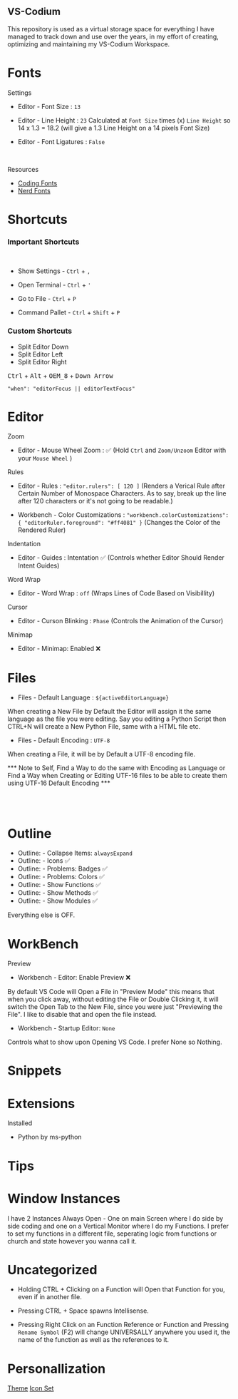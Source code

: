 ## VS-Codium
This repository is used as a virtual storage space for everything I have managed to track down and use over the years, in my effort of creating, optimizing and maintaining my VS-Codium Workspace.

# Fonts

Settings

- Editor - Font Size : ```13```


- Editor - Line Height : ```23``` Calculated at ```Font Size``` times (x) ```Line Height``` so 14 x 1.3 = 18.2 (will give a 1.3 Line Height on a 14 pixels Font Size)


- Editor - Font Ligatures : ```False```

<br>

Resources 

- [Coding Fonts](https://coding-fonts.netlify.app/)
- [Nerd Fonts](https://www.nerdfonts.com/)

# Shortcuts

### Important Shortcuts

&nbsp;

- Show Settings -  ```Ctrl``` + ```,```

- Open Terminal -  ```Ctrl``` + ```'```

- Go to File - ```Ctrl``` + ```P```

- Command Pallet - ```Ctrl``` + ```Shift``` + ```P```

### Custom Shortcuts

- Split Editor Down
- Split Editor Left
- Split Editor Right




<kbd>Ctrl</kbd> + <kbd>Alt</kbd> + <kbd>OEM_8</kbd> + <kbd>Down Arrow </kbd>

```
"when": "editorFocus || editorTextFocus"
 ```




# Editor

Zoom

- Editor - Mouse Wheel Zoom : ✅ (Hold ```Ctrl``` and ```Zoom/Unzoom``` Editor with your ```Mouse Wheel``` )

Rules

- Editor - Rules :  ```"editor.rulers": [ 120 ]``` (Renders a Verical Rule after Certain Number of Monospace Characters. As to say, break up the line after 120 characters or it's not going to be readable.)

- Workbench - Color Customizations : ```"workbench.colorCustomizations": { "editorRuler.foreground": "#ff4081" }``` (Changes the Color of the Rendered Ruler)

Indentation

- Editor - Guides : Intentation ✅ (Controls whether Editor Should Render Intent Guides)

Word Wrap

- Editor - Word Wrap : ```off``` (Wraps Lines of Code Based on Visibillity)

Cursor 

- Editor - Curson Blinking : ```Phase``` (Controls the Animation of the Cursor)

Minimap 

- Editor - Minimap: Enabled ❌


# Files

- Files - Default Language : ```${activeEditorLanguage}```

When creating a New File by Default the Editor will assign it the same language as the file you were editing. Say you editing a Python Script then CTRL+N will create a New Python File, same with a HTML file etc. 

- Files - Default Encoding : ```UTF-8```

When creating a File, it will be by Default a UTF-8 encoding file.

*** Note to Self, Find a Way to do the same with Encoding as Language or Find a Way when Creating or Editing UTF-16 files to be able to create them using UTF-16 Default Encoding ***


<br><br>

# Outline

- Outline: - Collapse Items:  ```alwaysExpand ```
- Outline: - Icons ✅
- Outline: - Problems: Badges ✅
- Outline: - Problems: Colors ✅
- Outline: - Show Functions ✅
- Outline: - Show Methods ✅
- Outline: - Show Modules ✅

Everything else is OFF.


# WorkBench

Preview

- Workbench - Editor: Enable Preview ❌

By default VS Code will Open a File in "Preview Mode" this means that when you click away, without editing the File or Double Clicking it, it will switch the Open Tab to the New File, since you were just "Previewing the File". I like to disable that and open the file instead.

- Workbench - Startup Editor: ```None```

Controls what to show upon Opening VS Code. I prefer None so Nothing.






# Snippets






# Extensions

Installed 

- Python by ms-python


# Tips

# Window Instances

I have 2 Instances Always Open - One on main Screen where I do side by side coding and one on a Vertical Monitor where I do my Functions. 
I prefer to set my functions in a different file, seperating logic from functions or church and state however you wanna call it.

# Uncategorized

- Holding CTRL + Clicking on a Function will Open that Function for you, even if in another file.

- Pressing CTRL + Space spawns Intellisense.

- Pressing Right Click on an Function Reference or Function and Pressing ```Rename Symbol``` (F2) will change UNIVERSALLY anywhere you used it, the name of the function as well as the references to it.



# Personallization

[Theme]() 
[Icon Set]()



